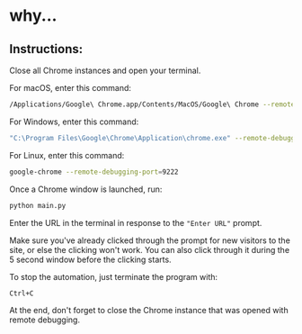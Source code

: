 # why...

## Instructions:

Close all Chrome instances and open your terminal.  

For macOS, enter this command:  
```sh
/Applications/Google\ Chrome.app/Contents/MacOS/Google\ Chrome --remote-debugging-port=9222
```

For Windows, enter this command:  
```sh
"C:\Program Files\Google\Chrome\Application\chrome.exe" --remote-debugging-port=9222
```

For Linux, enter this command:  
```sh
google-chrome --remote-debugging-port=9222
```

Once a Chrome window is launched, run:  
```sh
python main.py
```

Enter the URL in the terminal in response to the `"Enter URL"` prompt.  

Make sure you've already clicked through the prompt for new visitors to the site, or else the clicking won't work. You can also click through it during the 5 second window before the clicking starts.

To stop the automation, just terminate the program with:  
```sh
Ctrl+C
```

At the end, don't forget to close the Chrome instance that was opened with remote debugging.
